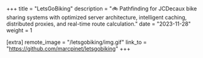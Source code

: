+++
title = "LetsGoBiking"
description = "🚲 Pathfinding for JCDecaux bike sharing systems with optimized server architecture, intelligent caching, distributed proxies, and real-time route calculation."
date = "2023-11-28"
weight = 1

[extra]
remote_image = "/letsgobiking/img.gif"
link_to = "https://github.com/marcpinet/letsgobiking"
+++